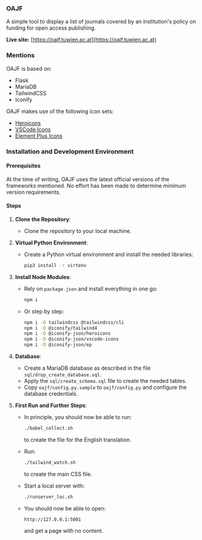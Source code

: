 ### OAJF

A simple tool to display a list of journals covered by an institution's policy on funding for open access publishing.

**Live site:** [https://oajf.tuwien.ac.at](https://oajf.tuwien.ac.at)

### Mentions

OAJF is based on:
- Flask
- MariaDB
- TailwindCSS
- Iconify

OAJF makes use of the following icon sets:
- [Heroicons](https://heroicons.com/)
- [VSCode Icons](https://github.com/vscode-icons/vscode-icons)
- [Element Plus Icons](https://github.com/element-plus/element-plus-icons)

### Installation and Development Environment

#### Prerequisites

At the time of writing, OAJF uses the latest official versions of the frameworks mentioned. No effort has been made to determine minimum version requirements.

#### Steps

1. **Clone the Repository**:
   - Clone the repository to your local machine.

2. **Virtual Python Environment**:
   - Create a Python virtual environment and install the needed libraries:
     ```bash
     pip3 install -r virtenv
     ```

3. **Install Node Modules**:
   - Rely on `package.json` and install everything in one go:
     ```bash
     npm i
     ```
   - Or step by step:
     ```bash
     npm i -D tailwindcss @tailwindcss/cli
     npm i -D @iconify/tailwind4
     npm i -D @iconify-json/heroicons
     npm i -D @iconify-json/vscode-icons
     npm i -D @iconify-json/ep
     ```

4. **Database**:
   - Create a MariaDB database as described in the file `sql/drop_create_database.sql`.
   - Apply the `sql/create_schema.sql` file to create the needed tables.
   - Copy `oajf/config.py.sample` to `oajf/config.py` and configure the database credentials.

5. **First Run and Further Steps**:
   - In principle, you should now be able to run:
     ```bash
     ./babel_collect.sh
     ```
     to create the file for the English translation.

   - Run:
     ```bash
     ./tailwind_watch.sh
     ```
     to create the main CSS file.

   - Start a local server with:
     ```bash
     ./runserver_loc.sh
     ```

   - You should now be able to open:
     ```
     http://127.0.0.1:5001
     ```
     and get a page with no content.